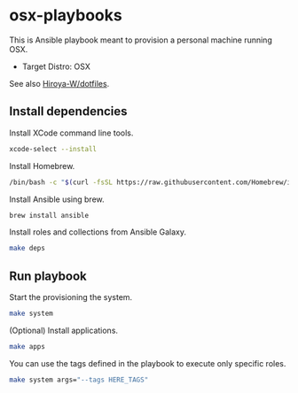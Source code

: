 # osx-playbooks

This is Ansible playbook meant to provision a personal machine running OSX.

- Target Distro: OSX

See also [Hiroya-W/dotfiles](https://github.com/Hiroya-W/dotfiles).

## Install dependencies

Install XCode command line tools.

```bash
xcode-select --install
```

Install Homebrew.

```bash
/bin/bash -c "$(curl -fsSL https://raw.githubusercontent.com/Homebrew/install/HEAD/install.sh)"
```

Install Ansible using brew.

```bash
brew install ansible
```

Install roles and collections from Ansible Galaxy.

```bash
make deps
```

## Run playbook

Start the provisioning the system.

```bash
make system
```

(Optional) Install applications.

```bash
make apps
```

You can use the tags defined in the playbook to execute only specific roles.

```bash
make system args="--tags HERE_TAGS"
```
